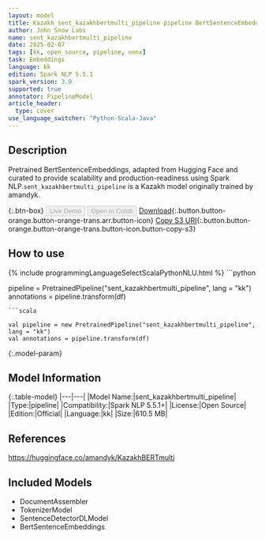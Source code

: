 ```yaml
---
layout: model
title: Kazakh sent_kazakhbertmulti_pipeline pipeline BertSentenceEmbeddings from amandyk
author: John Snow Labs
name: sent_kazakhbertmulti_pipeline
date: 2025-02-07
tags: [kk, open_source, pipeline, onnx]
task: Embeddings
language: kk
edition: Spark NLP 5.5.1
spark_version: 3.0
supported: true
annotator: PipelineModel
article_header:
  type: cover
use_language_switcher: "Python-Scala-Java"
---
```


## Description

Pretrained BertSentenceEmbeddings, adapted from Hugging Face and curated to provide scalability and production-readiness using Spark NLP.`sent_kazakhbertmulti_pipeline` is a Kazakh model originally trained by amandyk.

{:.btn-box}
<button class="button button-orange" disabled>Live Demo</button>
<button class="button button-orange" disabled>Open in Colab</button>
[Download](https://s3.amazonaws.com/auxdata.johnsnowlabs.com/public/models/sent_kazakhbertmulti_pipeline_kk_5.5.1_3.0_1738947223083.zip){:.button.button-orange.button-orange-trans.arr.button-icon}
[Copy S3 URI](s3://auxdata.johnsnowlabs.com/public/models/sent_kazakhbertmulti_pipeline_kk_5.5.1_3.0_1738947223083.zip){:.button.button-orange.button-orange-trans.button-icon.button-copy-s3}

## How to use



<div class="tabs-box" markdown="1">
{% include programmingLanguageSelectScalaPythonNLU.html %}
```python

pipeline = PretrainedPipeline("sent_kazakhbertmulti_pipeline", lang = "kk")
annotations =  pipeline.transform(df)   

```
```scala

val pipeline = new PretrainedPipeline("sent_kazakhbertmulti_pipeline", lang = "kk")
val annotations = pipeline.transform(df)

```
</div>

{:.model-param}
## Model Information

{:.table-model}
|---|---|
|Model Name:|sent_kazakhbertmulti_pipeline|
|Type:|pipeline|
|Compatibility:|Spark NLP 5.5.1+|
|License:|Open Source|
|Edition:|Official|
|Language:|kk|
|Size:|610.5 MB|

## References

https://huggingface.co/amandyk/KazakhBERTmulti

## Included Models

- DocumentAssembler
- TokenizerModel
- SentenceDetectorDLModel
- BertSentenceEmbeddings